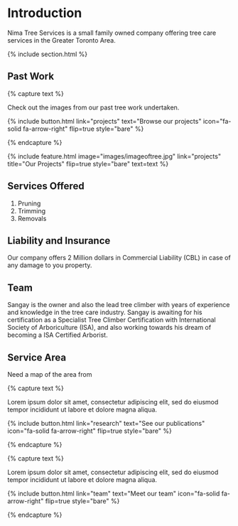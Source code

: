 ---
---

<!-- 
    To do list
    1.  


  _include/feature.html: 
    How is this different from figure.html, and col.html ? 
-->

# Introduction

 Nima Tree Services is a small family owned company offering tree care services in the Greater Toronto Area.  

{% include section.html %}

## Past Work

<!------------------------->
<!--  ADD Past projects  -->
<!------------------------->

{% capture text %}

Check out the images from our past tree work undertaken.

{%
  include button.html
  link="projects"
  text="Browse our projects"
  icon="fa-solid fa-arrow-right"
  flip=true
  style="bare"
%}

{% endcapture %}

{%
  include feature.html
  image="images/imageoftree.jpg"
  link="projects"
  title="Our Projects"
  flip=true
  style="bare"
  text=text
%}


<!----------------------->
<!--  SERVICES OFFERED -->
<!----------------------->

## Services Offered

1. Pruning
2. Trimming
3. Removals


<!--{%
  include button.html
  link="research"
  text="List of Services"
  icon="fa-solid fa-arrow-right"
  flip=true
  style="bare"
%}
-->


## Liability and Insurance

Our company offers 2 Million dollars in Commercial Liability (CBL) in case of any damage to you property. 


## Team

Sangay is the owner and also the lead tree climber with years of experience and knowledge in the tree care industry. Sangay is awaiting for his certification as a Specialist Tree Climber Certification with International Society of Arboriculture (ISA), and also working towards his dream of becoming a ISA Certified Arborist. 

## Service Area

Need a map of the area from 

<!------------------------->
<!--      END            -->
<!------------------------->














{% capture text %}

Lorem ipsum dolor sit amet, consectetur adipiscing elit, sed do eiusmod tempor incididunt ut labore et dolore magna aliqua.

{%
  include button.html
  link="research"
  text="See our publications"
  icon="fa-solid fa-arrow-right"
  flip=true
  style="bare"
%}

{% endcapture %}

<!--{%
  include feature.html
  image="images/imageoftree.jpg"
  link="research"
  title="Our Research"
  text=text
%}
-->


{% capture text %}

Lorem ipsum dolor sit amet, consectetur adipiscing elit, sed do eiusmod tempor incididunt ut labore et dolore magna aliqua.

{%
  include button.html
  link="team"
  text="Meet our team"
  icon="fa-solid fa-arrow-right"
  flip=true
  style="bare"
%}

{% endcapture %}

<!--{%
  include feature.html
  image="images/photo.jpg"
  link="team"
  title="Our Team"
  text=text
%}
-->
